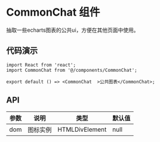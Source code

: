 # CommonChat 组件

抽取一些echarts图表的公共ui，方便在其他页面中使用。

## 代码演示

```tsx
import React from 'react';
import CommonChat from '@/components/CommonChat';

export default () => <CommonChat  >公共图表</CommonChat>;

```

<!-- <code src="./basic.tsx">基本</code> -->


## API

| 参数 | 说明 | 类型 | 默认值 |
|------|------|------|--------|
|  dom| 图标实例 | HTMLDivElement | null | null |